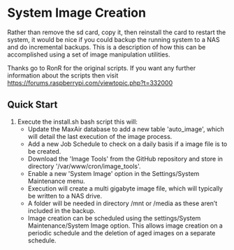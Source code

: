 # System Image Creation
Rather than remove the sd card, copy it, then reinstall the card to restart the system, it would be nice if you could backup the running system to a NAS and do incremental backups. This is a description of how this can be accomplished using a set of image manipulation utilities.

Thanks go to RonR for the original scripts.
If you want any further information about the scripts then visit https://forums.raspberrypi.com/viewtopic.php?t=332000

## Quick Start
1. Execute the install.sh bash script this will:
   * Update the MaxAir database to add a new table 'auto_image', which will detail the last execution of the image process.
   * Add a new Job Schedule to check on a daily basis if a image file is to be created.
   * Download the 'Image Tools' from the GitHub repository and store in directory '/var/www/cron/image_tools'.
   * Enable a new 'System Image' option in the Settings/System Maintenance menu.
   * Execution will create a multi gigabyte image file, which will typically be written to a NAS drive.
   * A folder will be needed in directory /mnt or /media as these aren’t included in the backup.
   * Image creation can be scheduled using the settings/System Maintenance/System Image option. This allows image creation on a periodic schedule and the deletion of aged images on a separate schedule.
